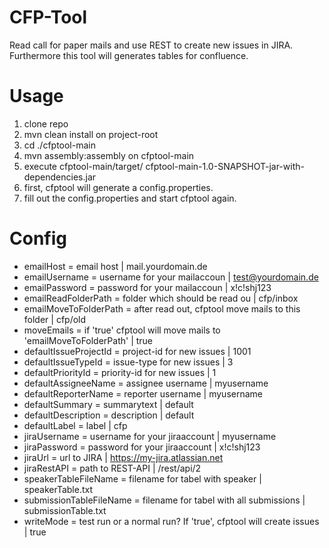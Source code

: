 CFP-Tool
=======

Read call for paper mails and use REST to create new issues in JIRA.
Furthermore this tool will generates tables for confluence.

Usage
=======
1. clone repo
2. mvn clean install on project-root
3. cd ./cfptool-main
4. mvn assembly:assembly on cfptool-main
5. execute cfptool-main/target/ cfptool-main-1.0-SNAPSHOT-jar-with-dependencies.jar
6. first, cfptool will generate a config.properties.
7. fill out the config.properties and start cfptool again.

Config
=======
- emailHost = email host																											| mail.yourdomain.de
- emailUsername = username for your mailaccoun																| test@yourdomain.de
- emailPassword = password for your mailaccoun																| x!c!shj123
- emailReadFolderPath = folder which should be read ou												| cfp/inbox
- emailMoveToFolderPath = after read out, cfptool move mails to this folder		| cfp/old
- moveEmails = if 'true' cfptool will move mails to 'emailMoveToFolderPath'		| true
- defaultIssueProjectId = project-id for new issues														| 1001
- defaultIssueTypeId = issue-type for new issues															| 3
- defaultPriorityId = priority-id for new issues															| 1
- defaultAssigneeName = assignee username																			| myusername
- defaultReporterName = reporter username																			| myusername
- defaultSummary = summarytext																								| default
- defaultDescription = description																						| default
- defaultLabel = label																												| cfp
- jiraUsername = username for your jiraaccount																| myusername
- jiraPassword = password for your jiraaccount																| x!c!shj123
- jiraUrl = url to JIRA																												| https://my-jira.atlassian.net
- jiraRestAPI = path to REST-API																							| /rest/api/2
- speakerTableFileName = filename for tabel with speaker											| speakerTable.txt
- submissionTableFileName = filename for tabel with all submissions						| submissionTable.txt
- writeMode = test run or a normal run? If 'true', cfptool will create issues | true

